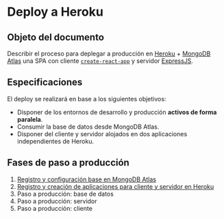 # Deploy a Heroku

## Objeto del documento

Describir el proceso para deplegar a producción en [Heroku](https://www.heroku.com/) + [MongoDB Atlas](https://www.mongodb.com/cloud/atlas) una SPA con cliente [`create-react-app`](https://create-react-app.dev/docs/getting-started/) y servidor [ExpressJS](https://expressjs.com/).

## Especificaciones

El deploy se realizará en base a los siguientes objetivos:

- Disponer de los entornos de desarrollo y producción **activos de forma paralela**.
- Consumir la base de datos desde MongoDB Atlas.
- Disponer del cliente y servidor alojados en dos aplicaciones independientes de Heroku.


## Fases de paso a producción

1. [Registro y configuración base en MongoDB Atlas](https://github.com/german-alvarez-dev/deploy-react-express-app/blob/main/stage1.md)
2. [Registro y creación de aplicaciones para cliente y servidor en Heroku](https://github.com/german-alvarez-dev/deploy-react-express-app/blob/main/stage2.md)
3. Paso a producción: base de datos
4. Paso a producción: servidor
5. Paso a producción: cliente
